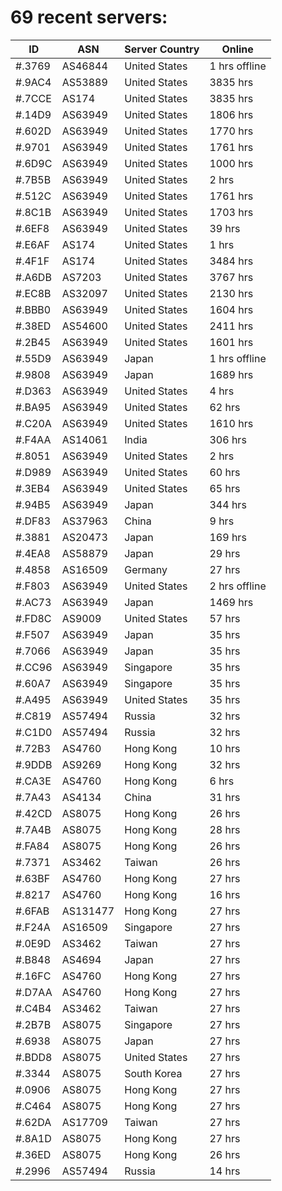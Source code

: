 # 69 recent servers:

| ID | ASN | Server Country | Online |
| ------ | ------ | ------ | ------ |
| #.3769 | AS46844 | United States | 1 hrs offline |
| #.9AC4 | AS53889 | United States | 3835 hrs |
| #.7CCE | AS174 | United States | 3835 hrs |
| #.14D9 | AS63949 | United States | 1806 hrs |
| #.602D | AS63949 | United States | 1770 hrs |
| #.9701 | AS63949 | United States | 1761 hrs |
| #.6D9C | AS63949 | United States | 1000 hrs |
| #.7B5B | AS63949 | United States | 2 hrs |
| #.512C | AS63949 | United States | 1761 hrs |
| #.8C1B | AS63949 | United States | 1703 hrs |
| #.6EF8 | AS63949 | United States | 39 hrs |
| #.E6AF | AS174 | United States | 1 hrs |
| #.4F1F | AS174 | United States | 3484 hrs |
| #.A6DB | AS7203 | United States | 3767 hrs |
| #.EC8B | AS32097 | United States | 2130 hrs |
| #.BBB0 | AS63949 | United States | 1604 hrs |
| #.38ED | AS54600 | United States | 2411 hrs |
| #.2B45 | AS63949 | United States | 1601 hrs |
| #.55D9 | AS63949 | Japan | 1 hrs offline |
| #.9808 | AS63949 | Japan | 1689 hrs |
| #.D363 | AS63949 | United States | 4 hrs |
| #.BA95 | AS63949 | United States | 62 hrs |
| #.C20A | AS63949 | United States | 1610 hrs |
| #.F4AA | AS14061 | India | 306 hrs |
| #.8051 | AS63949 | United States | 2 hrs |
| #.D989 | AS63949 | United States | 60 hrs |
| #.3EB4 | AS63949 | United States | 65 hrs |
| #.94B5 | AS63949 | Japan | 344 hrs |
| #.DF83 | AS37963 | China | 9 hrs |
| #.3881 | AS20473 | Japan | 169 hrs |
| #.4EA8 | AS58879 | Japan | 29 hrs |
| #.4858 | AS16509 | Germany | 27 hrs |
| #.F803 | AS63949 | United States | 2 hrs offline |
| #.AC73 | AS63949 | Japan | 1469 hrs |
| #.FD8C | AS9009 | United States | 57 hrs |
| #.F507 | AS63949 | Japan | 35 hrs |
| #.7066 | AS63949 | Japan | 35 hrs |
| #.CC96 | AS63949 | Singapore | 35 hrs |
| #.60A7 | AS63949 | Singapore | 35 hrs |
| #.A495 | AS63949 | United States | 35 hrs |
| #.C819 | AS57494 | Russia | 32 hrs |
| #.C1D0 | AS57494 | Russia | 32 hrs |
| #.72B3 | AS4760 | Hong Kong | 10 hrs |
| #.9DDB | AS9269 | Hong Kong | 32 hrs |
| #.CA3E | AS4760 | Hong Kong | 6 hrs |
| #.7A43 | AS4134 | China | 31 hrs |
| #.42CD | AS8075 | Hong Kong | 26 hrs |
| #.7A4B | AS8075 | Hong Kong | 28 hrs |
| #.FA84 | AS8075 | Hong Kong | 26 hrs |
| #.7371 | AS3462 | Taiwan | 26 hrs |
| #.63BF | AS4760 | Hong Kong | 27 hrs |
| #.8217 | AS4760 | Hong Kong | 16 hrs |
| #.6FAB | AS131477 | Hong Kong | 27 hrs |
| #.F24A | AS16509 | Singapore | 27 hrs |
| #.0E9D | AS3462 | Taiwan | 27 hrs |
| #.B848 | AS4694 | Japan | 27 hrs |
| #.16FC | AS4760 | Hong Kong | 27 hrs |
| #.D7AA | AS4760 | Hong Kong | 27 hrs |
| #.C4B4 | AS3462 | Taiwan | 27 hrs |
| #.2B7B | AS8075 | Singapore | 27 hrs |
| #.6938 | AS8075 | Japan | 27 hrs |
| #.BDD8 | AS8075 | United States | 27 hrs |
| #.3344 | AS8075 | South Korea | 27 hrs |
| #.0906 | AS8075 | Hong Kong | 27 hrs |
| #.C464 | AS8075 | Hong Kong | 27 hrs |
| #.62DA | AS17709 | Taiwan | 27 hrs |
| #.8A1D | AS8075 | Hong Kong | 27 hrs |
| #.36ED | AS8075 | Hong Kong | 26 hrs |
| #.2996 | AS57494 | Russia | 14 hrs |

